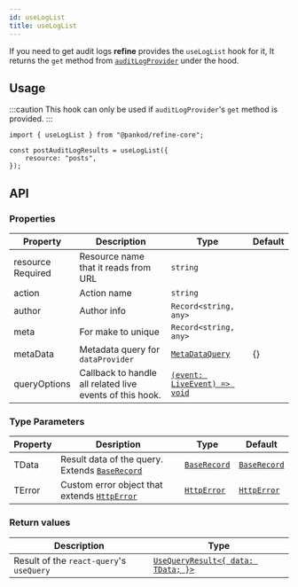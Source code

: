 ```yaml
---
id: useLogList
title: useLogList
---
```


If you need to get audit logs **refine** provides the `useLogList` hook for it, It returns the `get` method from [`auditLogProvider`](/core/providers/audit-log-provider.md#get) under the hood.

## Usage

:::caution
This hook can only be used if `auditLogProvider`'s `get` method is provided.
:::

```tsx
import { useLogList } from "@pankod/refine-core";

const postAuditLogResults = useLogList({
    resource: "posts",
});
```


## API

### Properties

| Property                                                                                            | Description                                              | Type                                                              | Default |
| --------------------------------------------------------------------------------------------------- | -------------------------------------------------------- | ----------------------------------------------------------------- | ------- |
| <div className="required-block"><div>resource</div> <div className=" required">Required</div></div> | Resource name that it reads from URL                     | `string`                                                          |         |
| action                                                                                              | Action name                                              | `string`                                                          |         |
| author                                                                                              | Author info                                              | `Record<string, any>`                                             |         |
| meta                                                                                                | For make to unique                                       | `Record<string, any>`                                             |         |
| metaData                                                                                            | Metadata query for `dataProvider`                        | [`MetaDataQuery`](/core/interfaces.md#metadataquery)              | {}      |
| queryOptions                                                                                        | Callback to handle all related live events of this hook. | [`(event: LiveEvent) => void`](/core/interfaces.md#livemodeprops) |         |

### Type Parameters

| Property | Desription                                                                       | Type                                           | Default                                        |
| -------- | -------------------------------------------------------------------------------- | ---------------------------------------------- | ---------------------------------------------- |
| TData    | Result data of the query. Extends [`BaseRecord`](/core/interfaces.md#baserecord) | [`BaseRecord`](/core/interfaces.md#baserecord) | [`BaseRecord`](/core/interfaces.md#baserecord) |
| TError   | Custom error object that extends [`HttpError`](/core/interfaces.md#httperror)    | [`HttpError`](/core/interfaces.md#httperror)   | [`HttpError`](/core/interfaces.md#httperror)   |

### Return values

| Description                              | Type                                                                                      |
| ---------------------------------------- | ----------------------------------------------------------------------------------------- |
| Result of the `react-query`'s `useQuery` | [`UseQueryResult<{ data: TData; }>`](https://react-query.tanstack.com/reference/useQuery) |
